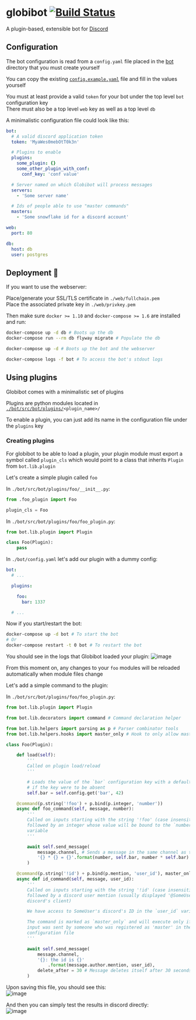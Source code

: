 # globibot [![Build Status](https://travis-ci.org/best-coloc-ever/globibot.svg?branch=master)](https://travis-ci.org/best-coloc-ever/globibot)
A plugin-based, extensible bot for [Discord](https://discordapp.com)

## Configuration
The bot configuration is read from a `config.yaml` file placed in the [bot](./bot) directory that you must create yourself

You can copy the existing [`config.example.yaml`](./bot/config.example.yaml) file and fill in the values yourself

You must at least provide a valid `token` for your bot under the top level `bot` configuration key  
There must also be a top level `web` key as well as a top level `db`

A minimalistic configuration file could look like this:
```yaml
bot:
  # A valid discord application token
  token: 'MyaWes0mebOtT0k3n'

  # Plugins to enable
  plugins:
    some_plugin: {}
    some_other_plugin_with_conf:
      conf_key: 'conf value'

  # Server named on which Globibot will process messages
  servers:
    - 'Some server name'

  # Ids of people able to use "master commands"
  masters:
    - 'Some snowflake id for a discord account'

web:
  port: 80

db:
  host: db
  user: postgres
```

## Deployment :whale:
If you want to use the webserver:

Place/generate your SSL/TLS certificate in `./web/fullchain.pem`  
Place the associated private key in `./web/privkey.pem`

Then make sure `docker >= 1.10` and `docker-compose >= 1.6` are installed and run:

```sh
docker-compose up -d db # Boots up the db
docker-compose run --rm db flyway migrate # Populate the db

docker-compose up -d # Boots up the bot and the webserver

docker-compose logs -f bot # To access the bot's stdout logs
```

## Using plugins
Globibot comes with a minimalistic set of plugins

Plugins are python modules located in [`./bot/src/bot/plugins/`](./bot/src/bot/plugins/)`<plugin_name>/`

To enable a plugin, you can just add its name in the configuration file under the `plugins` key

### Creating plugins
For globibot to be able to load a plugin, your plugin module must export a symbol called `plugin_cls` which would point to a class that inherits `Plugin` from `bot.lib.plugin`

Let's create a simple plugin called `foo`

In `./bot/src/bot/plugins/foo/__init__.py`:
```python
from .foo_plugin import Foo

plugin_cls = Foo
```

In `./bot/src/bot/plugins/foo/foo_plugin.py`:
```python
from bot.lib.plugin import Plugin

class Foo(Plugin):
    pass
```

In `./bot/config.yaml` let's add our plugin with a dummy config:
```yaml
bot:
  # ...

  plugins:

    foo:
      bar: 1337

  # ...
```

Now if you start/restart the bot:
```sh
docker-compose up -d bot # To start the bot
# Or
docker-compose restart -t 0 bot # To restart the bot
```

You should see in the logs that Globibot loaded your plugin:
![image](https://cloud.githubusercontent.com/assets/2079561/17460022/b11212a6-5c53-11e6-9428-913714d5edd8.png)

From this moment on, any changes to your `foo` modules will be reloaded automatically when module files change

Let's add a simple command to the plugin:

In `./bot/src/bot/plugins/foo/foo_plugin.py`:
```python
from bot.lib.plugin import Plugin

from bot.lib.decorators import command # Command declaration helper

from bot.lib.helpers import parsing as p # Parser combinator tools
from bot.lib.helpers.hooks import master_only # Hook to only allow master users

class Foo(Plugin):

    def load(self):
        '''
        Called on plugin load/reload
        '''

        # Loads the value of the `bar` configuration key with a default value
        # if the key were to be absent
        self.bar = self.config.get('bar', 42)

    @command(p.string('!foo') + p.bind(p.integer, 'number'))
    async def foo_command(self, message, number):
        '''
        Called on inputs starting with the string '!foo' (case insensitive)
        followed by an integer whose value will be bound to the `number`
        variable
        '''

        await self.send_message(
            message.channel, # Sends a message in the same channel as the input
            '{} * {} = {}'.format(number, self.bar, number * self.bar)
        )

    @command(p.string('!id') + p.bind(p.mention, 'user_id'), master_only)
    async def id_command(self, message, user_id):
        '''
        Called on inputs starting with the string '!id' (case insensitive)
        followed by a discord user mention (usually displayed '@SomeUser' on
        discord's client)

        We have access to SomeUser's discord's ID in the `user_id` variable

        The command is marked as `master_only` and will execute only if the
        input was sent by someone who was registered as 'master' in the
        configuration file
        '''

        await self.send_message(
            message.channel,
            '{}: the id is {}'
                .format(message.author.mention, user_id),
            delete_after = 30 # Message deletes itself after 30 seconds
        )

```

Upon saving this file, you should see this:  
![image](https://cloud.githubusercontent.com/assets/2079561/17460080/4b7c968e-5c56-11e6-8de8-003a5434c9fa.png)

And then you can simply test the results in discord directly:  
![image](https://cloud.githubusercontent.com/assets/2079561/17460094/33230536-5c57-11e6-801b-20801d23be63.png)
